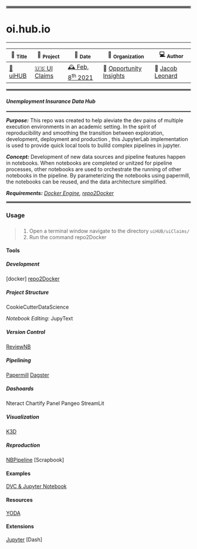 <hr style="border:3px solid grey"> </hr>

# oi.hub.io

---

| :pushpin: <sub>**Title**</sub> | :scroll: <sub>**Project**</sub> |  :date: <sub>**Date**</sub>  | :office: <sub>**Organization**</sub> | :computer: <sub>**Author**</sub> |
|---|---|---|---|---|
|  [:link: uiHUB](https://github.com/michaelstepner/homebase-covid) | [:us: UI Claims](https://oui.doleta.gov/unemploy/uifactsheet.asp) | [:mantelpiece_clock:	 Feb, 8<sup>th</sup> 2021](https://www.daysoftheyear.com/days/2021/02/08/) | :high_brightness:	[Opportunity Insights](https://opportunityinsights.org/) | :email: [Jacob Leonard](mailto:jleonard@opportunityinsights.org) |


<hr style="border:2px solid grey"> </hr>


#### *Unemployment Insurance Data Hub*

<hr style="border:1px solid grey"> </hr>



***Purpose:*** This repo was created to help aleviate the dev pains of multiple execution environments in an academic setting. In the spirit of reproducibility and smoothing the transition between exploration, development, deployment and production , this JupyterLab implementation is used to provide quick local tools to bulild complex pipelines in jupyter.

***Concept:*** Development of new data sources and pipeline features happen in notebooks. When notebooks are completed or unitzed for pipeline processes, other notebooks are used to orchestrate the running of other notebooks in the pipeline. By parameterizing the notebooks using papermill, the notebooks can be reused, and the data architecture simplified.


_**Requirements:** [Docker Engine](https://docs.docker.com/engine/install/), [repo2Docker](https://repo2docker.readthedocs.io/en/latest/install.html#install)_

<hr style="border:2px solid grey"> </hr>

### Usage


#####


> 1. Open a terminal window navigate to the directory `uiHUB/uiClaims/`
> 2. Run the command repo2Docker



#### Tools


##### *Development*
[docker]
[repo2Docker](https://repo2docker.readthedocs.io/en/latest/usage.html)

##### *Project Structure*
CookieCutterDataScience


*Notebook Editing:*
JupyText


##### *Version Control*
[ReviewNB](https://www.reviewnb.com/)


##### *Pipelining*
[Papermill]()
[Dagster](https://github.com/dagster-io/dagster)


##### *Dashoards*
Nteract
Chartify
Panel
Pangeo
StreamLit

##### *Visualization*
[K3D](https://github.com/K3D-tools/K3D-jupyter)


##### *Reproduction*
[NBPipeline](https://pypi.org/project/nbpipeline/)
[Scrapbook]


#### Examples
[DVC & Jupyter Notebook](https://dagshub.com/DAGsHub-Official/Jupyter-Notebook-DVC/src/master/Example.ipynb)



#### Resources
[YODA](http://handbook.datalad.org/en/latest/basics/101-127-yoda.html#yoda)


#### Extensions
[Jupyter](https://github.com/jupyterlab)
[Dash]
